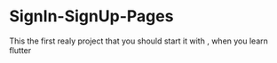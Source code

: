 # SignIn-SignUp-Pages
This the first realy project that you should start it with , when you learn flutter 
